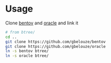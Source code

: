 # Usage

Clone [bentov](https://github.com/gbelouze/bentov) and [oracle](https://github.com/gbelouze/oracle) and link it

```bash
# from btree/
cd ..
git clone https://github.com/gbelouze/bentov
git clone https://github.com/gbelouze/oracle
ln -s bentov btree/
ln -s oracle btree/
```